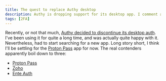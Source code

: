```yaml
---
title: The quest to replace Authy desktop
description: Authy is dropping support for its desktop app. I comment a bit on some of the alternatives.
tags: [2FA]
---
```


Recently, or not that much, [Authy decided to discontinue its desktop auth](https://www.reddit.com/r/privacy/comments/1aphpcq/comment/kqabx9u/?utm_source=share&utm_medium=web2x&context=3). I've been using it for quite a long time, and was actually quite happy with it.
Nevertheless, had to start searching for a new app. Long story short, I think I'll be settling for the [Proton Pass](https://pass.proton.me/) app for now. The real contenders apparently boil down to three:

- [Proton Pass](https://pass.proton.me/)
- [Zoho](https://www.zoho.com/accounts/oneauth/authenticator-app.html)
- [Ente Auth](https://auth.ente.io/login)

